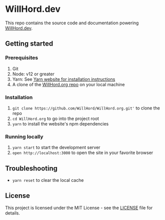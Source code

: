 # WillHord.dev

This repo contains the source code and documentation powering [WillHord.dev](https://WillHord.dev/).

## Getting started

### Prerequisites

1. Git
1. Node: v12 or greater
1. Yarn: See [Yarn website for installation instructions](https://yarnpkg.com/lang/en/docs/install/)
1. A clone of the [WillHord.org repo](https://github.com/WillHord/WillHord.org) on your local machine

### Installation

1. `git clone https://github.com/WillHord/WillHord.org.git'` to clone the repo
1. `cd WillHord.org` to go into the project root
1. `yarn` to install the website's npm dependencies

### Running locally

1. `yarn start` to start the development server 
1. `open http://localhost:3000` to open the site in your favorite browser

## Troubleshooting

- `yarn reset` to clear the local cache

## License
This project is licensed under the MIT License - see the [LICENSE](LICENSE) file for details.
